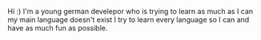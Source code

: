 Hi :)
I'm a young german develepor who is trying to learn as much as I can my main language doesn't exist I try to learn every language so I can and have as much fun as possible.

